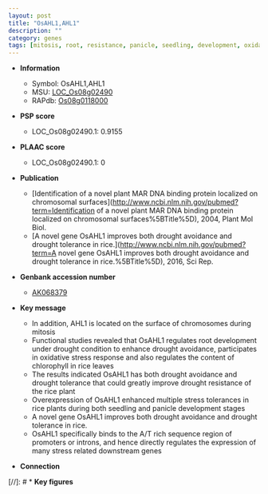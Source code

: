 ```yaml
---
layout: post
title: "OsAHL1,AHL1"
description: ""
category: genes
tags: [mitosis, root, resistance, panicle, seedling, development, oxidative stress, drought, tolerance, oxidative, drought tolerance, root development, stress, drought resistance, stress tolerance, stress response]
---
```


* **Information**  
    + Symbol: OsAHL1,AHL1  
    + MSU: [LOC_Os08g02490](http://rice.plantbiology.msu.edu/cgi-bin/ORF_infopage.cgi?orf=LOC_Os08g02490)  
    + RAPdb: [Os08g0118000](http://rapdb.dna.affrc.go.jp/viewer/gbrowse_details/irgsp1?name=Os08g0118000)  

* **PSP score**  
    + LOC_Os08g02490.1: 0.9155 

* **PLAAC score**  
    + LOC_Os08g02490.1: 0 

* **Publication**  
    + [Identification of a novel plant MAR DNA binding protein localized on chromosomal surfaces](http://www.ncbi.nlm.nih.gov/pubmed?term=Identification of a novel plant MAR DNA binding protein localized on chromosomal surfaces%5BTitle%5D), 2004, Plant Mol Biol.
    + [A novel gene OsAHL1 improves both drought avoidance and drought tolerance in rice.](http://www.ncbi.nlm.nih.gov/pubmed?term=A novel gene OsAHL1 improves both drought avoidance and drought tolerance in rice.%5BTitle%5D), 2016, Sci Rep.

* **Genbank accession number**  
    + [AK068379](http://www.ncbi.nlm.nih.gov/nuccore/AK068379)

* **Key message**  
    + In addition, AHL1 is located on the surface of chromosomes during mitosis
    + Functional studies revealed that OsAHL1 regulates root development under drought condition to enhance drought avoidance, participates in oxidative stress response and also regulates the content of chlorophyll in rice leaves
    + The results indicated OsAHL1 has both drought avoidance and drought tolerance that could greatly improve drought resistance of the rice plant
    + Overexpression of OsAHL1 enhanced multiple stress tolerances in rice plants during both seedling and panicle development stages
    + A novel gene OsAHL1 improves both drought avoidance and drought tolerance in rice.
    + OsAHL1 specifically binds to the A/T rich sequence region of promoters or introns, and hence directly regulates the expression of many stress related downstream genes

* **Connection**  

[//]: # * **Key figures**  



